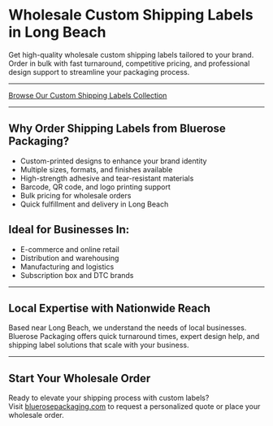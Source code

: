 # Wholesale Custom Shipping Labels in Long Beach

Get high-quality wholesale custom shipping labels tailored to your brand. Order in bulk with fast turnaround, competitive pricing, and professional design support to streamline your packaging process.

---

[Browse Our Custom Shipping Labels Collection](https://www.bluerosepackaging.com/product-category/custom-products/shipping-labels/)

---

## Why Order Shipping Labels from Bluerose Packaging?

- Custom-printed designs to enhance your brand identity  
- Multiple sizes, formats, and finishes available  
- High-strength adhesive and tear-resistant materials  
- Barcode, QR code, and logo printing support  
- Bulk pricing for wholesale orders  
- Quick fulfillment and delivery in Long Beach  

## Ideal for Businesses In:

- E-commerce and online retail  
- Distribution and warehousing  
- Manufacturing and logistics  
- Subscription box and DTC brands  

---

## Local Expertise with Nationwide Reach

Based near Long Beach, we understand the needs of local businesses. Bluerose Packaging offers quick turnaround times, expert design help, and shipping label solutions that scale with your business.

---

## Start Your Wholesale Order

Ready to elevate your shipping process with custom labels?  
Visit [bluerosepackaging.com](https://www.bluerosepackaging.com) to request a personalized quote or place your wholesale order.

